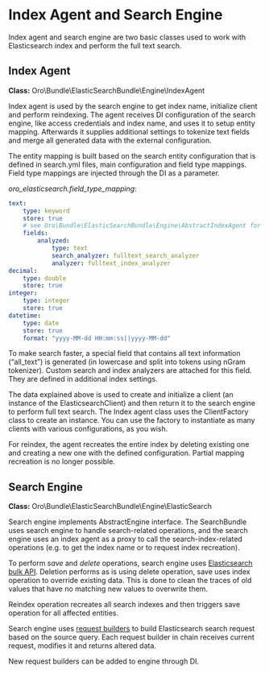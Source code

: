 # Index Agent and Search Engine

Index agent and search engine are two basic classes used to work with Elasticsearch index and perform the full text search.

## Index Agent

**Class:** Oro\\Bundle\\ElasticSearchBundle\\Engine\\IndexAgent

Index agent is used by the search engine to get index name, initialize client and perform reindexing.
The agent receives DI configuration of the search engine, like access credentials and index name, and uses it to setup entity mapping.
Afterwards it supplies additional settings to tokenize text fields and merge all generated data with the external configuration.

The entity mapping is built based on the search entity configuration that is defined in search.yml files, main configuration and
field type mappings. Field type mappings are injected through the DI as a parameter.

*oro_elasticsearch.field_type_mapping*:

```yaml
text:
    type: keyword
    store: true
    # see Oro\Bundle\ElasticSearchBundle\Engine\AbstractIndexAgent for analyzer definitions
    fields:
        analyzed:
            type: text
            search_analyzer: fulltext_search_analyzer
            analyzer: fulltext_index_analyzer
decimal:
    type: double
    store: true
integer:
    type: integer
    store: true
datetime:
    type: date
    store: true
    format: "yyyy-MM-dd HH:mm:ss||yyyy-MM-dd"
```

To make search faster, a special field that contains all text information (“all_text”) is generated (in lowercase and split into tokens using nGram tokenizer). Custom search and index analyzers are attached for this field. They are defined in additional index settings.

The data explained above is used to create and initialize a client (an instance of the ElasticsearchClient) and then return it to the search engine to perform full text search. The Index agent class uses the ClientFactory class to create an instance. You can use the factory to instantiate as many clients with various configurations, as you wish.

For reindex, the agent recreates the entire index by deleting existing one and creating a new one with the defined configuration. Partial mapping recreation is no longer possible.

## Search Engine

**Class:** Oro\\Bundle\\ElasticSearchBundle\\Engine\\ElasticSearch

Search engine implements AbstractEngine interface. The SearchBundle uses search engine to handle search-related operations, and the search engine uses an index agent as a proxy to call the search-index-related operations (e.g. to get the index name or to request index recreation).

To perform *save* and *delete* operations, search engine uses <a href="https://www.elastic.co/guide/en/elasticsearch/reference/6.x/docs-bulk.html" target="_blank">Elasticsearch bulk API</a>.
Deletion performs as is using delete operation, save uses index operation to override existing data. This is done to clean the traces of old values that have no matching new values to overwrite them.

Reindex operation recreates all search indexes and then triggers save operation for all affected entities.

Search engine uses [request builders](request-builders.md#bundle-docs-platform-elastic-search-bundle-builders) to build Elasticsearch search request based on the source query. Each request builder in chain receives current request, modifies it and returns altered data.

New request builders can be added to engine through DI.

<!-- Frontend -->
